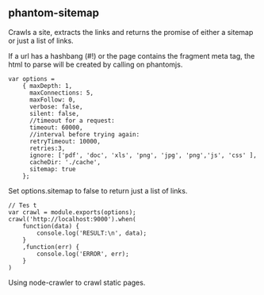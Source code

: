 phantom-sitemap
------

Crawls a site, extracts the links and returns the promise of either a sitemap or
just a list of links. 

If a url has a hashbang (#!) or the page contains the fragment meta tag, the html to parse will be created by calling on phantomjs.

	var options =
		{ maxDepth: 1,
		  maxConnections: 5,
		  maxFollow: 0,
		  verbose: false,
		  silent: false,
		  //timeout for a request:
		  timeout: 60000,
		  //interval before trying again:
		  retryTimeout: 10000,
		  retries:3,
		  ignore: ['pdf', 'doc', 'xls', 'png', 'jpg', 'png','js', 'css' ],
		  cacheDir: './cache',
		  sitemap: true 
		};

Set options.sitemap to false to return just a list of links.

	// Tes t
	var crawl = module.exports(options);
	crawl('http://localhost:9000').when(
		function(data) {
			console.log('RESULT:\n', data);
		}
		,function(err) {
			console.log('ERROR', err);
		}
	)
	
Using node-crawler to crawl static pages.	


